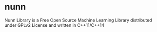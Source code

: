 # nunn
Nunn Library is a Free Open Source Machine Learning Library distributed under GPLv2 License and written in C++11/C++14
